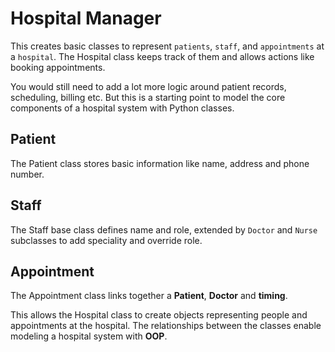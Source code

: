 # Hospital Manager
This creates basic classes to represent `patients`, `staff`, and    `appointments` at a `hospital`. The Hospital class keeps track of them and allows actions like booking appointments.

You would still need to add a lot more logic around patient records, scheduling, billing etc. But this is a starting point to model the core components of a hospital system with Python classes.
## Patient
The Patient class stores basic information like name, address and phone number.
## Staff
The Staff base class defines name and role, extended by `Doctor` and `Nurse` subclasses to add speciality and override role.
## Appointment
The Appointment class links together a **Patient**, **Doctor** and **timing**.

This allows the Hospital class to create objects representing people and appointments at the hospital. The relationships between the classes enable modeling a hospital system with **OOP**.
